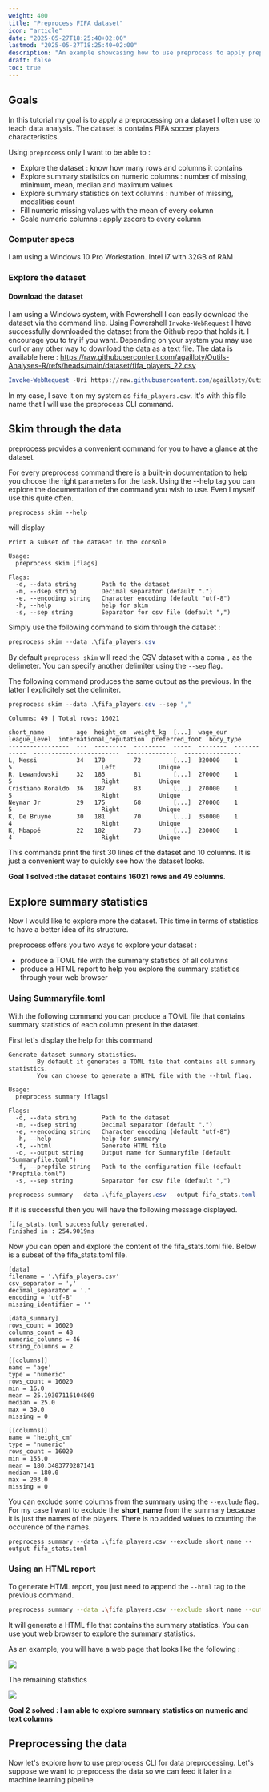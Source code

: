 ```yaml
---
weight: 400
title: "Preprocess FIFA dataset"
icon: "article"
date: "2025-05-27T18:25:40+02:00"
lastmod: "2025-05-27T18:25:40+02:00"
description: "An example showcasing how to use preprocess to apply preprocessing operations on a dataset"
draft: false
toc: true
---
```


## Goals

In this tutorial my goal is to apply a preprocessing on a dataset I often use to teach data analysis. The dataset is contains FIFA soccer players characteristics. 

Using `preprocess` only I want to be able to : 
- Explore the dataset : know how many rows and columns it contains
- Explore summary statistics on numeric columns : number of missing, minimum, mean, median and maximum values
- Explore summary statistics on text columns : number of missing, modalities count
- Fill numeric missing values with the mean of every column
- Scale numeric columns : apply zscore to every column

### Computer specs

I am using a Windows 10 Pro Workstation. Intel i7 with 32GB of RAM



### Explore the dataset 

#### Download the dataset 

I am using a Windows system, with Powershell I can easily download the dataset via the command line. Using Powershell `Invoke-WebRequest` I have successfully downloaded the dataset from the Github repo that holds it. I encourage you to try if you want. 
Depending on your system you may use curl or any other way to download the data as a text file. 
The data is available here : https://raw.githubusercontent.com/agailloty/Outils-Analyses-R/refs/heads/main/dataset/fifa_players_22.csv

```powershell
Invoke-WebRequest -Uri https://raw.githubusercontent.com/agailloty/Outils-Analyses-R/refs/heads/main/dataset/fifa_players_22.csv -Outfile "fifa_players.csv"
```

In my case, I save it on my system as `fifa_players.csv`. It's with this file name that I will use the preprocess CLI command. 

## Skim through the data

preprocess provides a convenient command for you to have a glance at the dataset. 

For every preprocess command there is a built-in documentation to help you choose the right parameters for the task. Using the --help tag you can explore the documentation of the command you wish to use. Even I myself use this quite often. 

```
preprocess skim --help
```

will display 

```
Print a subset of the dataset in the console

Usage:
  preprocess skim [flags]

Flags:
  -d, --data string       Path to the dataset
  -m, --dsep string       Decimal separator (default ".")
  -e, --encoding string   Character encoding (default "utf-8")
  -h, --help              help for skim
  -s, --sep string        Separator for csv file (default ",")
```

Simply use the following command to skim through the dataset : 

```powershell
preprocess skim --data .\fifa_players.csv
```

By default `preprocess skim` will read the CSV dataset with a coma `,` as the delimeter. You can specify another delimiter using the `--sep` flag. 

The following command produces the same output as the previous. In the latter I explicitely set the delimiter.

```powershell
preprocess skim --data .\fifa_players.csv --sep ","
```

```
Columns: 49 | Total rows: 16021

short_name         age  height_cm  weight_kg  [...]  wage_eur  league_level  international_reputation  preferred_foot  body_type
-----------------  ---  ---------  ---------  -----  --------  ------------  ------------------------  --------------  ----------------
L, Messi           34   170        72         [...]  320000    1             5                         Left            Unique
R, Lewandowski     32   185        81         [...]  270000    1             5                         Right           Unique
Cristiano Ronaldo  36   187        83         [...]  270000    1             5                         Right           Unique
Neymar Jr          29   175        68         [...]  270000    1             5                         Right           Unique
K, De Bruyne       30   181        70         [...]  350000    1             4                         Right           Unique
K, Mbappé          22   182        73         [...]  230000    1             4                         Right           Unique
```

This commands print the first 30 lines of the dataset and 10 columns. It is just a convenient way to quickly see how the dataset looks.

**Goal 1 solved :the dataset contains 16021 rows and 49 columns**.

## Explore summary statistics

Now I would like to explore more the dataset. This time in terms of statistics to have a better idea of its structure. 

preprocess offers you two ways to explore your dataset : 
- produce a TOML file with the summary statistics of all columns
- produce a HTML report to help you explore the summary statistics through your web browser

### Using Summaryfile.toml

With the following command you can produce a TOML file that contains summary statistics of each column present in the dataset. 

First let's display the help for this command

```
Generate dataset summary statistics.
        By default it generates a TOML file that contains all summary statistics.
        You can choose to generate a HTML file with the --html flag.

Usage:
  preprocess summary [flags]

Flags:
  -d, --data string       Path to the dataset
  -m, --dsep string       Decimal separator (default ".")
  -e, --encoding string   Character encoding (default "utf-8")
  -h, --help              help for summary
  -t, --html              Generate HTML file
  -o, --output string     Output name for Summaryfile (default "Summaryfile.toml")
  -f, --prepfile string   Path to the configuration file (default "Prepfile.toml")
  -s, --sep string        Separator for csv file (default ",")
```

```powershell
preprocess summary --data .\fifa_players.csv --output fifa_stats.toml
```
If it is successful then you will have the following message displayed. 
```
fifa_stats.toml successfully generated.
Finished in : 254.9019ms
```

Now you can open and explore the content of the fifa_stats.toml file. 
Below is a subset of the fifa_stats.toml file. 

```
[data]
filename = '.\fifa_players.csv'
csv_separator = ','
decimal_separator = '.'
encoding = 'utf-8'
missing_identifier = ''

[data_summary]
rows_count = 16020
columns_count = 48
numeric_columns = 46
string_columns = 2

[[columns]]
name = 'age'
type = 'numeric'
rows_count = 16020
min = 16.0
mean = 25.19307116104869
median = 25.0
max = 39.0
missing = 0

[[columns]]
name = 'height_cm'
type = 'numeric'
rows_count = 16020
min = 155.0
mean = 180.3483770287141
median = 180.0
max = 203.0
missing = 0
```

You can exclude some columns from the summary using the `--exclude` flag. 
For my case I want to exclude the __short_name__ from the summary because it is just the names of the players. There is no added values to counting the occurence of the names. 

```
preprocess summary --data .\fifa_players.csv --exclude short_name --output fifa_stats.toml
```

### Using an HTML report

To generate HTML report, you just need to append the `--html` tag to the previous command. 

```bash
preprocess summary --data .\fifa_players.csv --exclude short_name --output fifa_stats.toml --html
```

It will generate a HTML file that contains the summary statistics. You can use yout web browser to explore the summary statistics. 

As an example, you will have a web page that looks like the following : 

![](fifa-analysis-assets/fifa_numeric_stats.PNG)

The remaining statistics

![](fifa-analysis-assets/fifa_remaining_stats.PNG)

**Goal 2 solved : I am able to explore summary statistics on numeric and text columns**

## Preprocessing the data 

Now let's explore how to use preprocess CLI for data preprocessing. Let's suppose we want to preprocess the data so we can feed it later in a machine learning pipeline